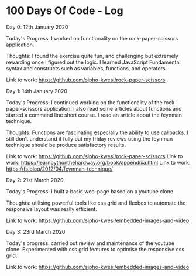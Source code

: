 # 100 Days Of Code - Log

Day 0: 12th January 2020 

Today's Progress: I worked on functionality on the rock-paper-scissors application. 

Thoughts: I found the exercise quite fun, and challenging but extremely rewarding once I figured out the logic. I learned JavaScript Fundamental syntax and constructs such as variables, functions, and operators. 

Link to work: https://github.com/sipho-kwesi/rock-paper-scissors

Day 1: 14th January 2020

Today's Progress: I continued working on the functionality of the rock-paper-scissors application. I also read some articles about functions and started a command line short course. I read an article about the feynman technique.

Thoughts: Functions are fascinating especially the ability to use callbacks. I still don't understand it fully but my friday reviews using the feynman technique should be produce satisfactory results.

Link to work: https://github.com/sipho-kwesi/rock-paper-scissors
Link to work: https://learnpythonthehardway.org/book/appendixa.html
Link to work: https://fs.blog/2012/04/feynman-technique/

Day 2: 21st March 2020

Today's Progress: I built a basic web-page based on a youtube clone.

Thoughts: utilising powerful tools like css grid and flexbox to automate the responsive layout was really efficient.

Link to work: https://github.com/sipho-kwesi/embedded-images-and-video

Day 3: 23rd March 2020

Today's progress: carried out review and maintenance of the youtube clone. Experimented with css grid features to optimise the responsive css grid.

Link to work: https://github.com/sipho-kwesi/embedded-images-and-video
